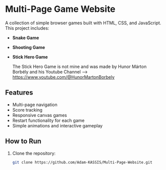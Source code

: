 # Multi-Page Game Website

A collection of simple browser games built with HTML, CSS, and JavaScript.  
This project includes:

- **Snake Game**  
- **Shooting Game**  
- **Stick Hero Game**

  The Stick Hero Game is not mine and was made by Hunor Márton Borbély and his Youtube Channel --> https://www.youtube.com/@HunorMartonBorbely

## Features

- Multi-page navigation
- Score tracking
- Responsive canvas games
- Restart functionality for each game
- Simple animations and interactive gameplay

## How to Run

1. Clone the repository:  
   ```bash
   git clone https://github.com/Adam-KASSIS/Multi-Page-Website.git
